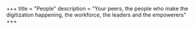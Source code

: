 +++
title = "People"
description = "Your peers, the people who make the digitization happening, the workforce, the leaders and the empowerers"
+++